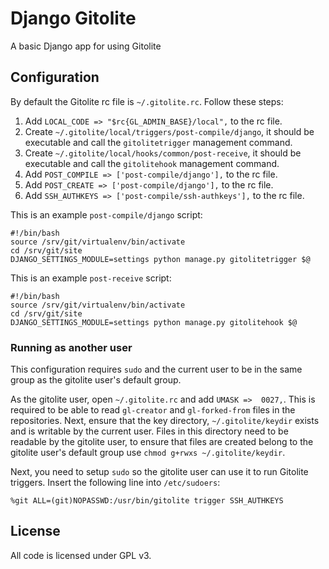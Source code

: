 # Django Gitolite

A basic Django app for using Gitolite

## Configuration

By default the Gitolite rc file is `~/.gitolite.rc`. Follow these steps:

1. Add `LOCAL_CODE => "$rc{GL_ADMIN_BASE}/local",` to the rc file.
2. Create `~/.gitolite/local/triggers/post-compile/django`, it should be
   executable and call the `gitolitetrigger` management command.
3. Create `~/.gitolite/local/hooks/common/post-receive`, it should be
   executable and call the `gitolitehook` management command.
4. Add `POST_COMPILE => ['post-compile/django'],` to the rc file.
5. Add `POST_CREATE => ['post-compile/django'],` to the rc file.
6. Add `SSH_AUTHKEYS => ['post-compile/ssh-authkeys'],` to the rc file.

This is an example `post-compile/django` script:

    #!/bin/bash
    source /srv/git/virtualenv/bin/activate
    cd /srv/git/site
    DJANGO_SETTINGS_MODULE=settings python manage.py gitolitetrigger $@

This is an example `post-receive` script:

    #!/bin/bash
    source /srv/git/virtualenv/bin/activate
    cd /srv/git/site
    DJANGO_SETTINGS_MODULE=settings python manage.py gitolitehook $@

### Running as another user

This configuration requires `sudo` and the current user to be in the same group
as the gitolite user's default group.

As the gitolite user, open `~/.gitolite.rc` and add `UMASK =>  0027,`. This is
required to be able to read `gl-creator` and `gl-forked-from` files in the
repositories. Next, ensure that the key directory, `~/.gitolite/keydir` exists
and is writable by the current user. Files in this directory need to be
readable by the gitolite user, to ensure that files are created belong to the
gitolite user's default group use `chmod g+rwxs ~/.gitolite/keydir`.

Next, you need to setup `sudo` so the gitolite user can use it to run Gitolite
triggers. Insert the following line into `/etc/sudoers`:

    %git ALL=(git)NOPASSWD:/usr/bin/gitolite trigger SSH_AUTHKEYS

## License

All code is licensed under GPL v3.

